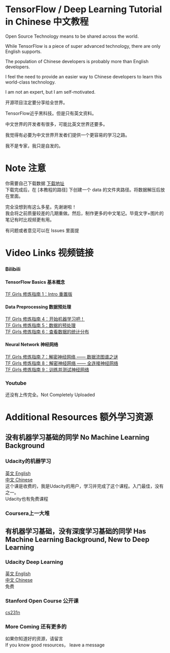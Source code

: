 # TensorFlow / Deep Learning Tutorial in Chinese 中文教程

Open Source Technology means to be shared across the world.

While TensorFlow is a piece of super advanced technology, there are only English supports.

The population of Chinese developers is probably more than English developers.

I feel the need to provide an easier way to Chinese developers to learn this world-class technology.

I am not an expert, but I am self-motivated.

开源项目注定要分享给全世界。

TensorFlow近乎黑科技。但是只有英文资料。

中文世界的开发者有很多，可能比英文世界还要多。

我觉得有必要为中文世界开发者们提供一个更容易的学习之路。

我不是专家，我只是自发的。

# Note 注意
你需要自己下载数据 [下载地址](http://ufldl.stanford.edu/housenumbers/)  
下载完成后，在 [本教程的路径] 下创建一个 data 的文件夹路径。将数据解压后放在里面。

完全没想到有这么多星。先谢谢啦！  
我会将之前质量较差的几期重做。然后，制作更多的中文笔记。毕竟文字+图片的笔记有时比视频更有用。

有问题或者意见可以在 Issues 里面提

# Video Links 视频链接
### Bilibili
#### TensorFlow Basics 基本概念
[TF Girls 修炼指南 1：Intro 重置版](http://www.bilibili.com/video/av6642102/)   
#### Data Preprocessing 数据预处理
[TF Girls 修炼指南 4：开始机器学习吧！](http://www.bilibili.com/video/av6510898/)  
[TF Girls 修炼指南 5：数据的预处理](http://www.bilibili.com/video/av6531490/)  
[TF Girls 修炼指南 6：查看数据的统计分布](http://www.bilibili.com/video/av6544856/)  
#### Neural Network 神经网络
[TF Girls 修炼指南 7：解密神经网络 —— 数据流图谱之谜](http://www.bilibili.com/video/av6563470/)  
[TF Girls 修炼指南 8：解密神经网络 —— 全连接神经网络](http://www.bilibili.com/video/av6595334/)  
[TF Girls 修炼指南 9：训练并测试神经网络](http://www.bilibili.com/video/av6618827/)

### Youtube
还没有上传完全。Not Completely Uploaded

# Additional Resources 额外学习资源
## 没有机器学习基础的同学 No Machine Learning Background
### Udacity的机器学习  
[英文 English](https://www.udacity.com/course/machine-learning-engineer-nanodegree--nd009)  
[中文 Chinese](https://cn.udacity.com/course/machine-learning-engineer-nanodegree--nd009)  
这个课是收费的，我是Udacity的用户，学习并完成了这个课程。入门最佳，没有之一。  
Udacity也有免费课程

### Coursera上一大堆

## 有机器学习基础，没有深度学习基础的同学 Has Machine Learning Background, New to Deep Learning
### Udacity Deep Learning  
[英文 English](https://www.udacity.com/course/deep-learning--ud730)  
[中文 Chinese](https://cn.udacity.com/course/deep-learning--ud730)  
免费

### Stanford Open Course 公开课  
[cs231n](http://cs231n.github.io/)

### More Coming 还有更多的

如果你知道好的资源，请留言  
If you know good resources， leave a message

